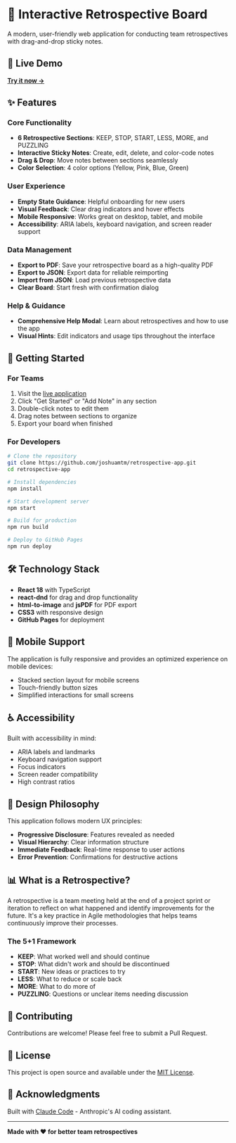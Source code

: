 # 🎯 Interactive Retrospective Board

A modern, user-friendly web application for conducting team retrospectives with drag-and-drop sticky notes.

## 🌟 Live Demo

**[Try it now →](https://joshuamtm.github.io/retrospective-app/)**

## ✨ Features

### Core Functionality
- **6 Retrospective Sections**: KEEP, STOP, START, LESS, MORE, and PUZZLING
- **Interactive Sticky Notes**: Create, edit, delete, and color-code notes
- **Drag & Drop**: Move notes between sections seamlessly
- **Color Selection**: 4 color options (Yellow, Pink, Blue, Green)

### User Experience
- **Empty State Guidance**: Helpful onboarding for new users
- **Visual Feedback**: Clear drag indicators and hover effects
- **Mobile Responsive**: Works great on desktop, tablet, and mobile
- **Accessibility**: ARIA labels, keyboard navigation, and screen reader support

### Data Management
- **Export to PDF**: Save your retrospective board as a high-quality PDF
- **Export to JSON**: Export data for reliable reimporting
- **Import from JSON**: Load previous retrospective data
- **Clear Board**: Start fresh with confirmation dialog

### Help & Guidance
- **Comprehensive Help Modal**: Learn about retrospectives and how to use the app
- **Visual Hints**: Edit indicators and usage tips throughout the interface

## 🚀 Getting Started

### For Teams
1. Visit the [live application](https://joshuamtm.github.io/retrospective-app/)
2. Click "Get Started" or "Add Note" in any section
3. Double-click notes to edit them
4. Drag notes between sections to organize
5. Export your board when finished

### For Developers

```bash
# Clone the repository
git clone https://github.com/joshuamtm/retrospective-app.git
cd retrospective-app

# Install dependencies
npm install

# Start development server
npm start

# Build for production
npm run build

# Deploy to GitHub Pages
npm run deploy
```

## 🛠️ Technology Stack

- **React 18** with TypeScript
- **react-dnd** for drag and drop functionality
- **html-to-image** and **jsPDF** for PDF export
- **CSS3** with responsive design
- **GitHub Pages** for deployment

## 📱 Mobile Support

The application is fully responsive and provides an optimized experience on mobile devices:
- Stacked section layout for mobile screens
- Touch-friendly button sizes
- Simplified interactions for small screens

## ♿ Accessibility

Built with accessibility in mind:
- ARIA labels and landmarks
- Keyboard navigation support
- Focus indicators
- Screen reader compatibility
- High contrast ratios

## 🎨 Design Philosophy

This application follows modern UX principles:
- **Progressive Disclosure**: Features revealed as needed
- **Visual Hierarchy**: Clear information structure
- **Immediate Feedback**: Real-time response to user actions
- **Error Prevention**: Confirmations for destructive actions

## 📊 What is a Retrospective?

A retrospective is a team meeting held at the end of a project sprint or iteration to reflect on what happened and identify improvements for the future. It's a key practice in Agile methodologies that helps teams continuously improve their processes.

### The 5+1 Framework

- **KEEP**: What worked well and should continue
- **STOP**: What didn't work and should be discontinued
- **START**: New ideas or practices to try
- **LESS**: What to reduce or scale back
- **MORE**: What to do more of
- **PUZZLING**: Questions or unclear items needing discussion

## 🤝 Contributing

Contributions are welcome! Please feel free to submit a Pull Request.

## 📄 License

This project is open source and available under the [MIT License](LICENSE).

## 🙏 Acknowledgments

Built with [Claude Code](https://claude.ai/code) - Anthropic's AI coding assistant.

---

**Made with ❤️ for better team retrospectives**
